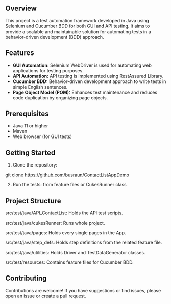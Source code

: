 ## Overview

This project is a test automation framework developed in Java using Selenium and Cucumber BDD for both GUI and API testing. 
It aims to provide a scalable and maintainable solution for automating tests in a behavior-driven development (BDD) approach.

## Features

- **GUI Automation:** Selenium WebDriver is used for automating web applications for testing purposes.
- **API Automation:** API testing is implemented using RestAssured Library.
- **Cucumber BDD:** Behavior-driven development approach to write tests in simple English sentences.
- **Page Object Model (POM):** Enhances test maintenance and reduces code duplication by organizing page objects.

## Prerequisites

- Java 11 or higher
- Maven
- Web browser (for GUI tests)


## Getting Started

1. Clone the repository:

 git clone https://github.com/busraun/ContactListAppDemo


2. Run the tests:
from feature files or CukesRunner class


## Project Structure

src/test/java/API_ContactList: Holds the API test scripts.

src/test/java/cukesRunner: Runs whole project.

src/test/java/pages: Holds every single pages in the App.

src/test/java/step_defs: Holds step definitions from the related feature file.

src/test/java/utilities: Holds Driver and TestDataGenerator classes.

src/test/resources: Contains feature files for Cucumber BDD.




## Contributing
Contributions are welcome! If you have suggestions or find issues, please open an issue or create a pull request.
